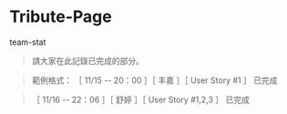 # Tribute-Page
team-stat

>  請大家在此記錄已完成的部分。

>  範例格式：
> ［ 11/15 -- 20：00 ］［ 丰嘉 ］［ User Story #1 ］ 已完成

>［ 11/16 -- 22：06 ］［ 舒婷 ］［ User Story #1,2,3 ］ 已完成
